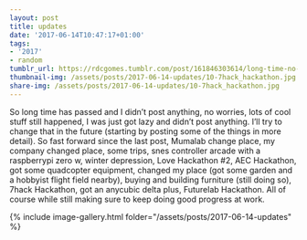 ```yaml
---
layout: post
title: updates
date: '2017-06-14T10:47:17+01:00'
tags:
- '2017'
- random
tumblr_url: https://rdcgomes.tumblr.com/post/161846303614/long-time-no-post
thumbnail-img: /assets/posts/2017-06-14-updates/10-7hack_hackathon.jpg
share-img: /assets/posts/2017-06-14-updates/10-7hack_hackathon.jpg
---
```


So long time has passed and I didn’t post anything, no worries, lots of cool stuff still happened, I was just got lazy and didn’t post anything. I’ll try to change that in the future (starting by posting some of the things in more detail).
So fast forward since the last post, Mumalab change place, my company changed place, some trips, snes controller arcade with a raspberrypi zero w, winter depression, Love Hackathon #2, AEC Hackathon, got some quadcopter equipment, changed my place (got some garden and a hobbyist flight field nearby), buying and building furniture (still doing so), 7hack Hackathon, got an anycubic delta plus, Futurelab Hackathon. All of course while still making sure to keep doing good progress at work.

{% include image-gallery.html folder="/assets/posts/2017-06-14-updates" %}
